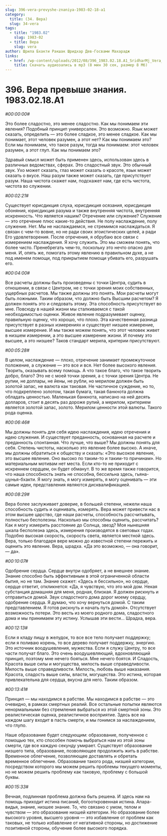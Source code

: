 ```yaml
---
slug: 396-vera-prevyshe-znaniya-1983-02-18-a1
category:
  title: (34. Вера)
  slug: 34-vera
tags:
  - title: "1983.02"
    slug: 1983-02
  - title: Вера
    slug: vera
author: Шрила Бхакти Ракшак Шридхар Дев-Госвами Махарадж
links:
  - href: /wp-content/uploads/2012/08/396_1983.02.18.A1_SridharMj_Vera_prevyshe_znaniya.mp3
    title: Скачать аудиозапись в mp3 (8 мин 30 сек, размер 8 Мб)
---
```


# 396. Вера превыше знания. 1983.02.18.A1

*#00:00:00#*

Это более сладостно, это менее сладостно. Как мы понимаем эти явления? Подобный принцип универсален. Это возможно. Язык может сказать, определить — это более сладкое, это менее сладкое. Как мы понимает, этот человек разумен, а этот нет? Как мы понимаем это? Если мы понимаем, что такое разум, тогда мы понимаем: этот человек разумен, а этот глуп. Как мы понимаем это?

Здравый смысл может быть применен здесь, использован здесь в различных ведомствах, сферах. Это сладостный звук. Это обычный звук. Ухо может сказать, глаз может сказать о красоте, язык может сказать о вкусе. Наш разум также может сказать, где присутствует разум. Наша чистота скажет нам, подскажет нам, где есть чистота, чистота во служении.

*#00:02:21#*

Существует юрисдикция слуха, юрисдикция осязания, юрисдикция обоняния, юрисдикция разума и также внутренняя чистота, внутренняя искренность. Что является нашим? Отречение или служение? Служение — это отречение плюс какие-то действия. Не полу наслаждение, полу служение. Нет. Мы не наслаждаемся, не стремимся наслаждаться. Я связан с чем-то вовне, но не ради своих эгоистических целей, а ради Его удовлетворения. После отречения, я обрубаю все связи с измерением наслаждения. Я хочу служить. Это мы сможем понять, что более чисто. Пренебрегать чем-то, поскольку это нечто опасно для меня. И, опять же, помогать этому явлению в правильном духе, а не под именем помощи, под прикрытием помощи убивать его, разрушать его.

*#00:04:00#*

Все расчеты должны быть произведены с точки Центра, судить в отношении, в связи с Центром, не с точки зрения моих собственных, ущербных расчетов. Мы также должны это понять. Мои расчеты могут быть ложными. Таким образом, что должно быть Высшим расчетом? Я должен понять это и следовать этому. Эта способность присутствует во мне. Повсюду в нашей жизни мы сталкиваемся с такой необходимостью оценки. Живое явление подразумевает оценку, правильную оценку, что хорошо, что плохо. Эта качественная разница присутствует в разных измерениях и существует низшее измерение, высшее измерение. И мы также можем понять, что этот человек живет в низшем измерении, а это высшее измерение жизни. И почему это высшее, а это низшее? Таков стандарт мерила, критерии присутствуют.

*#00:05:28#*

В целом, наслаждение — плохо, отречение занимает промежуточное положение, а служение — это все и вся. Нет более высокого явления. Творить, оказывать всему помощь. А что такое благо, что такое творить добро, благо? Это не с моей точки зрения, а с точки зрения Центра. Не рупии, не доллары, не йены, не рубли, но мерилом должен быть золотой запас, не валюта как таковая. Не частичное суждение, но то, что подкреплено золотом, такая бумага, такая банкнота должна обладать ценностью. Маленькая банкнота, написано на ней десять долларов, стоит в десять раз дороже рупий, а мерилом, критерием является золотой запас, золото. Мерилом ценности этой валюты. Такого рода оценка.

*#00:06:46#*

Мы должны понять для себя идею наслаждения, идею отречения и идею служения. И существует преданность, основанная на расчете и преданность спонтанная. Что лучше, что выше? Мы должны понять для себя. Степень чистоты, насколько это явление более высоко. А иначе, мы должны обратиться к обществу и сказать: «Это высокое явление, это высшее явление. Оно высоко по таким-то и таким-то причинам». Но материальным мотивам нет места. Если кто-то не приходит с искреннем сердцем, он будет обманут. В то же время также говорится, что наша способность знать не способна, бессильна здесь, гьяна-шунья-бхакти. Я могу знать, я могу измерять, я могу оценивать — эти самые идеи, представления являются дисквалификацией.

*#00:08:29#*

Вера более заслуживает доверие, в большей степени, нежели наша способность судить и оценивать, измерять. Вера может привести нас в этом высшее царство, где наши расчеты, способность рассчитывать, полностью бесполезны. Насколько мы способны оценить, рассчитать? Как я могу измерить расстояние до Солнца, звезд? Моя нынешняя шкала бесполезна здесь, измерения производятся в световых годах. Подобно высокая скорость, скорость света, является местной здесь. Вера, только благодаря вере можно до известной степени пережить и оценить это явление. Вера, шрадха. «Да это возможно, — она говорит, — да».

*#00:10:07#*

Одобрение сердца. Сердце внутри одобряет, а не внешнее знание. Знание способно быть эффективным в этой ограниченной области бытия, но не там. Знание скажет: «Здесь я бессильно», но сердце, сердце ответит, откликнется: «Да, я чувствую, что это мой дом. Некая субстанция домашняя для меня, родная, близкая. Я должен рискнуть и отправиться домой. Звук сладостного дома дорог моему сердцу, одобрение сердца. Я думаю, что хочу вернуться домой. С таким представлением. Я готов рискнуть и начать путь домой». Отсутствует возможность потери. Это весть из моего родного дома, сладостного дома и мы принимаем эту истину. Услышав эти вести… Шрадха, вера.

*#00:12:13#*

Если я кладу пищу в желудок, то все все тело получает поддержку; если я поливаю корень, то все дерево получает поддержку, энергию. Это источник воодушевления, мужества. Если я служу Центру, то все части получат благо. Это очень воодушевляющий, вдохновляющий принцип, поэтому мне нечего бояться. Мне нечего боятся. И Сладость, Красота выше силы и могущества, милость выше справедливости. Милость выше справедливости. Милость, любовь выше наказания. Красота, сладость выше силы, власти, могущества. Это истина, которая привлекательна для сердца, вкусна для него. Таким образом.

*#00:13:41#*

Принцип — мы находимся в рабстве. Мы находимся в рабстве — это очевидно, в рамках смертных реалий. Все остальные попытки являются ненормальными без стремления выбраться из этой смертной зоны. Это реалистическая оценка, реалистичное восприятие. Здесь все на каждом шагу входит в пасть смерти, и мы гонимся за наслаждением, что глупо.

Наше образование будет следующим: образование, полученное с помощью тех, кто способен помочь выбраться нам из этой зоны смерти, где все каждую секунду умирает. Существует образование низшего типа, образование, позволяющее продолжить жить в рабстве. Временное облегчение, позволяющее доставлять и обретать временное облегчение. Образование такого рода, низшей категории, посредством которого мы можем решить проблемы текущего моменты, но не можем решить проблему как таковую, проблему с большой буквы.

*#00:15:33#*

Вечная, подлинная проблема должна быть решена. И здесь нам на помощь приходит истина писаний, богооткровенная истина. Апара-видья, знание, низшее знание. То, что связано с умом, телом и чувством — это образование низшей категории. Но образование более высокого уровня, высшего уровня — это избавление от проблем как таковых, не только избавление от негативной стороны, но достижение позитивной стороны, обучение более высокого порядка.

